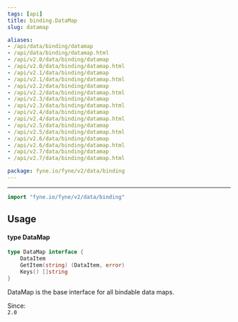 ```yaml
---
tags: [api]
title: binding.DataMap
slug: datamap

aliases:
- /api/data/binding/datamap
- /api/data/binding/datamap.html
- /api/v2.0/data/binding/datamap
- /api/v2.0/data/binding/datamap.html
- /api/v2.1/data/binding/datamap
- /api/v2.1/data/binding/datamap.html
- /api/v2.2/data/binding/datamap
- /api/v2.2/data/binding/datamap.html
- /api/v2.3/data/binding/datamap
- /api/v2.3/data/binding/datamap.html
- /api/v2.4/data/binding/datamap
- /api/v2.4/data/binding/datamap.html
- /api/v2.5/data/binding/datamap
- /api/v2.5/data/binding/datamap.html
- /api/v2.6/data/binding/datamap
- /api/v2.6/data/binding/datamap.html
- /api/v2.7/data/binding/datamap
- /api/v2.7/data/binding/datamap.html

package: fyne.io/fyne/v2/data/binding
---
```



---
```go
import "fyne.io/fyne/v2/data/binding"
```

## Usage

#### type DataMap

```go
type DataMap interface {
	DataItem
	GetItem(string) (DataItem, error)
	Keys() []string
}
```

DataMap is the base interface for all bindable data maps.


<div class="since">Since: <code>
2.0</code></div>
